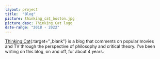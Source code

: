 ```yaml
---
layout: project
title:  "Blog"
picture: thinking_cat_boston.jpg
picture_desc: Thinking Cat logo
date-range: "2018 - 2022"
---
```

[Thinking Cat](https://thinkingcatboston.com/){:target="_blank"} is a blog that comments on popular movies and TV through the perspective of philosophy and critical theory. I've been writing on this blog, on and off, for about 4 years.